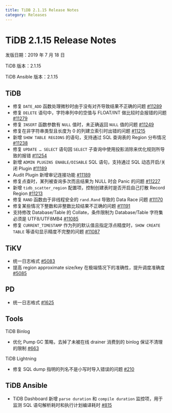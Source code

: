 ```yaml
---
title: TiDB 2.1.15 Release Notes
category: Releases
---
```


# TiDB 2.1.15 Release Notes

发版日期：2019 年 7 月 18 日

TiDB 版本：2.1.15

TiDB Ansible 版本：2.1.15

## TiDB

+ 修复 `DATE_ADD` 函数处理微秒时由于没有对齐导致结果不正确的问题 [#11289](https://github.com/pingcap/tidb/pull/11289)
+ 修复 `DELETE` 语句中，字符串列中的空值与 FLOAT/INT 做比较时会报错的问题 [#11279](https://github.com/pingcap/tidb/pull/11279)
+ 修复 `INSERT` 函数参数有 `NULL` 值时，未正确返回 `NULL` 值的问题 [#11249](https://github.com/pingcap/tidb/pull/11249)
+ 修复在非字符串类型且长度为 0 的列建立索引时出错的问题 [#11215](https://github.com/pingcap/tidb/pull/11215)
+ 新增 `SHOW TABLE REGIONS` 的语句，支持通过 SQL 查询表的 Region 分布情况 [#11238](https://github.com/pingcap/tidb/pull/11238)
+ 修复 `UPDATE … SELECT` 语句因 `SELECT` 子查询中使用投影消除来优化规则所导致的报错 [#11254](https://github.com/pingcap/tidb/pull/11254)
+ 新增 `ADMIN PLUGINS ENABLE/DISABLE` SQL 语句，支持通过 SQL 动态开启/关闭 Plugin [#11189](https://github.com/pingcap/tidb/pull/11189)
+ Audit Plugin 新增审记连接功能 [#11189](https://github.com/pingcap/tidb/pull/11189)
+ 修复点查时，某列被查询多次而且结果为 NULL 时会 Panic 的问题 [#11227](https://github.com/pingcap/tidb/pull/11227)
+ 新增 `tidb_scatter_region` 配置项，控制创建表时是否开启自己打散 Record Region [#11213](https://github.com/pingcap/tidb/pull/11213)
+ 修复 `RAND` 函数由于非线程安全的 `rand.Rand` 导致的 Data Race 问题 [#11170](https://github.com/pingcap/tidb/pull/11170)
+ 修复某些情况下整数和非整数比较结果不正确的问题 [#11191](https://github.com/pingcap/tidb/pull/11191)
+ 支持修改 Database/Table 的 Collate，条件限制为 Database/Table 字符集必须是 UTF8/UTF8MB4 [#11085](https://github.com/pingcap/tidb/pull/11085)
+ 修复 `CURRENT_TIMESTAMP` 作为列的默认值且指定浮点精度时，`SHOW CREATE TABLE` 等语句显示精度不完整的问题 [#11087](https://github.com/pingcap/tidb/pull/11087)

## TiKV

+ 统一日志格式 [#5083](https://github.com/tikv/tikv/pull/5083)
+ 提高 region approximate size/key 在极端情况下的准确性，提升调度准确度 [#5085](https://github.com/tikv/tikv/pull/5085)

## PD

+ 统一日志格式 [#1625](https://github.com/pingcap/pd/pull/1625)

## Tools

TiDB Binlog

+ 优化 Pump GC 策略，去掉了未被在线 drainer 消费到的 binlog 保证不清理的限制 [#663](https://github.com/pingcap/tidb-binlog/pull/663)

TiDB Lightning

+ 修复 SQL dump 指明的列名不是小写时导入错误的问题 [#210](https://github.com/pingcap/tidb-lightning/pull/210)

## TiDB Ansible

+ TiDB Dashboard 新增 `parse duration` 和 `compile duration` 监控项，用于监测 SQL 语句解析耗时和执行计划编译耗时 [#815](https://github.com/pingcap/tidb-ansible/pull/815)